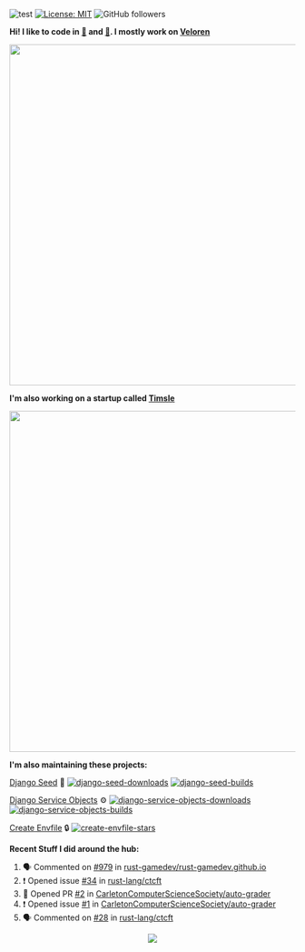 ![test](https://hits.seeyoufarm.com/api/count/incr/badge.svg?url=https://github.com/AngelOnFira)
[![License: MIT](https://img.shields.io/badge/License-MIT-yellow.svg)](https://opensource.org/licenses/MIT)
![GitHub followers](https://img.shields.io/github/followers/angelonfira?style=social)

**Hi! I like to code in [:crab:](https://www.rust-lang.org/) and [:snake:](https://www.python.org/). I mostly work on [Veloren](https://veloren.net)**

<p align="center">
  <img width="600" src="https://media.discordapp.net/attachments/444005079410802699/730566298073038949/rsz_5f0656b6aa176.png">
</p>

**I'm also working on a startup called [Timsle](https://timsle.com)**

<p align="center">
  <img width="600" src="https://media.discordapp.net/attachments/444005079410802699/730566842674053130/rsz_5f0657242abb4.png">
</p>

**I'm also maintaining these projects:**

[Django Seed](https://github.com/Brobin/django-seed)
:seedling:
[![django-seed-downloads](https://pepy.tech/badge/django-seed)](https://pepy.tech/project/django-seed)
[![django-seed-builds](https://github.com/Brobin/django-seed/workflows/Test/badge.svg)](https://github.com/Brobin/django-seed)

[Django Service Objects](https://github.com/mixxorz/django-service-objects)
:gear:
[![django-service-objects-downloads](https://pepy.tech/badge/django-service-objects)](https://pepy.tech/project/django-service-objects)
[![django-service-objects-builds](https://github.com/mixxorz/django-service-objects/actions/workflows/test.yml/badge.svg)](https://github.com/mixxorz/django-service-objects/actions/workflows/test.yml)

[Create Envfile](https://github.com/SpicyPizza/create-envfile)
:lock:
[![create-envfile-stars](https://img.shields.io/github/stars/SpicyPizza/create-envfile?style=social)](https://github.com/SpicyPizza/create-envfile)

**Recent Stuff I did around the hub:**

<!--START_SECTION:activity-->
1. 🗣 Commented on [#979](https://github.com/rust-gamedev/rust-gamedev.github.io/issues/979) in [rust-gamedev/rust-gamedev.github.io](https://github.com/rust-gamedev/rust-gamedev.github.io)
2. ❗️ Opened issue [#34](https://github.com/rust-lang/ctcft/issues/34) in [rust-lang/ctcft](https://github.com/rust-lang/ctcft)
3. 💪 Opened PR [#2](https://github.com/CarletonComputerScienceSociety/auto-grader/pull/2) in [CarletonComputerScienceSociety/auto-grader](https://github.com/CarletonComputerScienceSociety/auto-grader)
4. ❗️ Opened issue [#1](https://github.com/CarletonComputerScienceSociety/auto-grader/issues/1) in [CarletonComputerScienceSociety/auto-grader](https://github.com/CarletonComputerScienceSociety/auto-grader)
5. 🗣 Commented on [#28](https://github.com/rust-lang/ctcft/issues/28) in [rust-lang/ctcft](https://github.com/rust-lang/ctcft)
<!--END_SECTION:activity-->

<p align="center">
  <img src="https://github-profile-trophy.vercel.app/?username=angelonfira&column=4&theme=nord&margin-w=15&margin-h=15">
</p>
